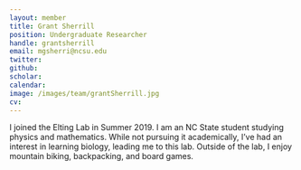 ```yaml
---
layout: member
title: Grant Sherrill
position: Undergraduate Researcher
handle: grantsherrill
email: mgsherri@ncsu.edu
twitter:
github:
scholar:
calendar:
image: /images/team/grantSherrill.jpg
cv:
---
```


I joined the Elting Lab in Summer 2019. I am an NC State student studying physics and mathematics. While not pursuing it academically, I’ve had an interest in learning biology, leading me to this lab. Outside of the lab, I enjoy mountain biking, backpacking, and board games.

